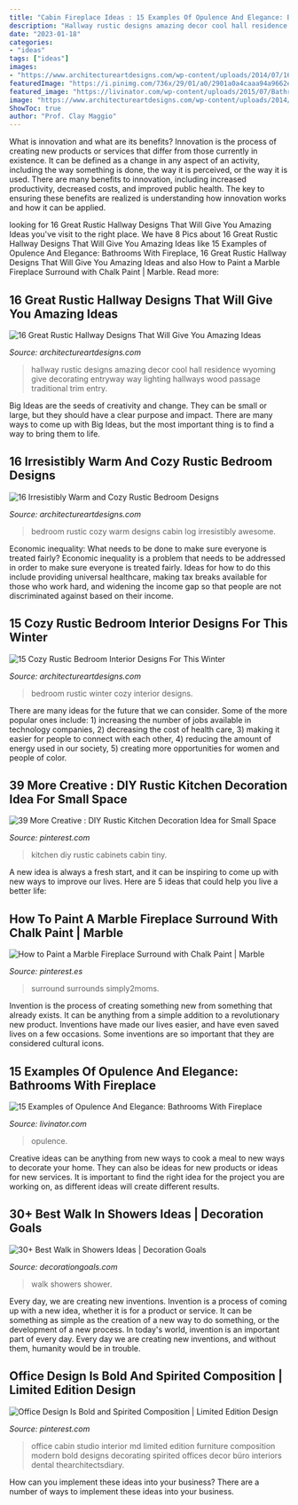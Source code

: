 ```yaml
---
title: "Cabin Fireplace Ideas : 15 Examples Of Opulence And Elegance: Bathrooms With Fireplace"
description: "Hallway rustic designs amazing decor cool hall residence wyoming give decorating entryway way lighting hallways wood passage traditional trim entry"
date: "2023-01-18"
categories:
- "ideas"
tags: ["ideas"]
images:
- "https://www.architectureartdesigns.com/wp-content/uploads/2014/07/16-Irresistibly-Warm-and-Cozy-Rustic-Bedroom-Designs-4.jpg"
featuredImage: "https://i.pinimg.com/736x/29/01/a0/2901a0a4caaa94a9662e1140970dde09.jpg"
featured_image: "https://livinator.com/wp-content/uploads/2015/07/Bathrooms-With-Fireplace-10.jpg"
image: "https://www.architectureartdesigns.com/wp-content/uploads/2014/07/16-Irresistibly-Warm-and-Cozy-Rustic-Bedroom-Designs-4.jpg"
ShowToc: true
author: "Prof. Clay Maggio"
---
```



What is innovation and what are its benefits?
Innovation is the process of creating new products or services that differ from those currently in existence. It can be defined as a change in any aspect of an activity, including the way something is done, the way it is perceived, or the way it is used. 
There are many benefits to innovation, including increased productivity, decreased costs, and improved public health. The key to ensuring these benefits are realized is understanding how innovation works and how it can be applied.

	

		
looking for 16 Great Rustic Hallway Designs That Will Give You Amazing Ideas you've visit to the right place. We have 8 Pics about 16 Great Rustic Hallway Designs That Will Give You Amazing Ideas like 15 Examples of Opulence And Elegance: Bathrooms With Fireplace, 16 Great Rustic Hallway Designs That Will Give You Amazing Ideas and also How to Paint a Marble Fireplace Surround with Chalk Paint | Marble. Read more:
		
    
## 16 Great Rustic Hallway Designs That Will Give You Amazing Ideas

<img loading=lazy src="https://www.architectureartdesigns.com/wp-content/uploads/2015/05/16-Great-Rustic-Hallway-Designs-That-Will-Give-You-Amazing-Ideas-12-630x945.jpg" onerror="this.onerror=null;this.src='https://tse1.mm.bing.net/th?id=OIP.akzpj3-md8_oFOzwcdWO0QHaLH&amp;pid=15.1';" alt="16 Great Rustic Hallway Designs That Will Give You Amazing Ideas">

_Source: architectureartdesigns.com_

>hallway rustic designs amazing decor cool hall residence wyoming give decorating entryway way lighting hallways wood passage traditional trim entry. 

	

Big Ideas are the seeds of creativity and change. They can be small or large, but they should have a clear purpose and impact. There are many ways to come up with Big Ideas, but the most important thing is to find a way to bring them to life.

    
## 16 Irresistibly Warm And Cozy Rustic Bedroom Designs

<img loading=lazy src="https://www.architectureartdesigns.com/wp-content/uploads/2014/07/16-Irresistibly-Warm-and-Cozy-Rustic-Bedroom-Designs-4.jpg" onerror="this.onerror=null;this.src='https://tse1.mm.bing.net/th?id=OIP.Hpk-qPEAv-LNIdPrWYOm2wAAAA&amp;pid=15.1';" alt="16 Irresistibly Warm and Cozy Rustic Bedroom Designs">

_Source: architectureartdesigns.com_

>bedroom rustic cozy warm designs cabin log irresistibly awesome. 

	

Economic inequality: What needs to be done to make sure everyone is treated fairly?
Economic inequality is a problem that needs to be addressed in order to make sure everyone is treated fairly. Ideas for how to do this include providing universal healthcare, making tax breaks available for those who work hard, and widening the income gap so that people are not discriminated against based on their income.

    
## 15 Cozy Rustic Bedroom Interior Designs For This Winter

<img loading=lazy src="https://www.architectureartdesigns.com/wp-content/uploads/2014/10/15-Cozy-Rustic-Bedroom-Interior-Designs-For-This-Winter-3-630x947.jpg" onerror="this.onerror=null;this.src='https://tse3.mm.bing.net/th?id=OIP.NG5JmwVBK_1HqKc15m4qzQHaLI&amp;pid=15.1';" alt="15 Cozy Rustic Bedroom Interior Designs For This Winter">

_Source: architectureartdesigns.com_

>bedroom rustic winter cozy interior designs. 

	

There are many ideas for the future that we can consider. Some of the more popular ones include: 1) increasing the number of jobs available in technology companies, 2) decreasing the cost of health care, 3) making it easier for people to connect with each other, 4) reducing the amount of energy used in our society, 5) creating more opportunities for women and people of color.

    
## 39 More Creative : DIY Rustic Kitchen Decoration Idea For Small Space

<img loading=lazy src="https://i.pinimg.com/736x/29/01/a0/2901a0a4caaa94a9662e1140970dde09.jpg" onerror="this.onerror=null;this.src='https://tse2.mm.bing.net/th?id=OIP.f5kkiBVegabS7A64w0Gq1gHaJ4&amp;pid=15.1';" alt="39 More Creative : DIY Rustic Kitchen Decoration Idea for Small Space">

_Source: pinterest.com_

>kitchen diy rustic cabinets cabin tiny. 

	

A new idea is always a fresh start, and it can be inspiring to come up with new ways to improve our lives. Here are 5 ideas that could help you live a better life: 

    
## How To Paint A Marble Fireplace Surround With Chalk Paint | Marble

<img loading=lazy src="https://i.pinimg.com/736x/35/d7/0d/35d70db12a93b4a27d3e0eea249fe2ee.jpg" onerror="this.onerror=null;this.src='https://tse4.mm.bing.net/th?id=OIP.gvOJy3oz0_frE4jyCILIAAHaJ3&amp;pid=15.1';" alt="How to Paint a Marble Fireplace Surround with Chalk Paint | Marble">

_Source: pinterest.es_

>surround surrounds simply2moms. 

	

Invention is the process of creating something new from something that already exists. It can be anything from a simple addition to a revolutionary new product. Inventions have made our lives easier, and have even saved lives on a few occasions. Some inventions are so important that they are considered cultural icons.

    
## 15 Examples Of Opulence And Elegance: Bathrooms With Fireplace

<img loading=lazy src="https://livinator.com/wp-content/uploads/2015/07/Bathrooms-With-Fireplace-10.jpg" onerror="this.onerror=null;this.src='https://tse2.mm.bing.net/th?id=OIP.0ghjURdH1H0bAgDwOIKdpwHaJ8&amp;pid=15.1';" alt="15 Examples of Opulence And Elegance: Bathrooms With Fireplace">

_Source: livinator.com_

>opulence. 

	

Creative ideas can be anything from new ways to cook a meal to new ways to decorate your home. They can also be ideas for new products or ideas for new services. It is important to find the right idea for the project you are working on, as different ideas will create different results.

    
## 30+ Best Walk In Showers Ideas | Decoration Goals

<img loading=lazy src="https://www.decorationgoals.com/wp-content/uploads/2017/02/Wide-Walk-in-Shower.jpg" onerror="this.onerror=null;this.src='https://tse4.mm.bing.net/th?id=OIP.4sqb1FXwxjkLtN8Jtb3swAHaLh&amp;pid=15.1';" alt="30+ Best Walk in Showers Ideas | Decoration Goals">

_Source: decorationgoals.com_

>walk showers shower. 

	

Every day, we are creating new inventions.
Invention is a process of coming up with a new idea, whether it is for a product or service. It can be something as simple as the creation of a new way to do something, or the development of a new process. In today's world, invention is an important part of every day. Every day we are creating new inventions, and without them, humanity would be in trouble.

    
## Office Design Is Bold And Spirited Composition | Limited Edition Design

<img loading=lazy src="https://i.pinimg.com/736x/a8/82/27/a8822794050a4989713a0d57163988db.jpg" onerror="this.onerror=null;this.src='https://tse4.mm.bing.net/th?id=OIP.TiKfJMMsW_cejNtEbv041gHaLF&amp;pid=15.1';" alt="Office Design Is Bold and Spirited Composition | Limited Edition Design">

_Source: pinterest.com_

>office cabin studio interior md limited edition furniture composition modern bold designs decorating spirited offices decor büro interiors dental thearchitectsdiary. 

	

How can you implement these ideas into your business?
There are a number of ways to implement these ideas into your business.


